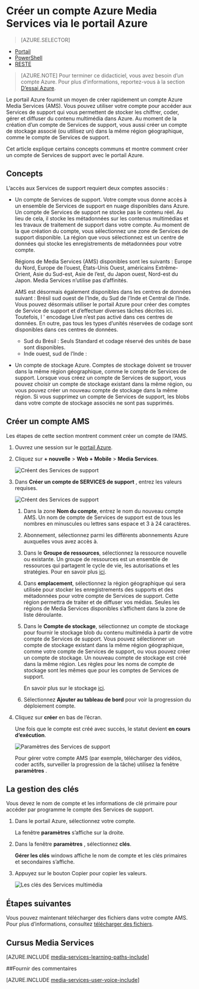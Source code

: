 <properties
    pageTitle=" Créer un compte Azure Media Services avec le portail Azure | Microsoft Azure"
    description="Ce didacticiel vous guide tout au long des étapes de création d’un compte Azure Media Services avec le portail Azure."
    services="media-services"
    documentationCenter=""
    authors="Juliako"
    manager="erikre"
    editor=""/>

<tags
    ms.service="media-services"
    ms.workload="media"
    ms.tgt_pltfrm="na"
    ms.devlang="na"
    ms.topic="get-started-article"
    ms.date="10/24/2016"
    ms.author="juliako"/>


# <a name="create-an-azure-media-services-account-using-the-azure-portal"></a>Créer un compte Azure Media Services via le portail Azure

> [AZURE.SELECTOR]
- [Portail](media-services-portal-create-account.md)
- [PowerShell](media-services-manage-with-powershell.md)
- [RESTE](http://msdn.microsoft.com/library/azure/dn194267.aspx)

> [AZURE.NOTE] Pour terminer ce didacticiel, vous avez besoin d’un compte Azure. Pour plus d’informations, reportez-vous à la section [D’essai Azure](https://azure.microsoft.com/pricing/free-trial/). 

Le portail Azure fournit un moyen de créer rapidement un compte Azure Media Services (AMS). Vous pouvez utiliser votre compte pour accéder aux Services de support qui vous permettent de stocker les chiffrer, coder, gérer et diffuser du contenu multimédia dans Azure. Au moment de la création d’un compte de Services de support, vous aussi créer un compte de stockage associé (ou utilisez un) dans la même région géographique, comme le compte de Services de support.

Cet article explique certains concepts communs et montre comment créer un compte de Services de support avec le portail Azure.

## <a name="concepts"></a>Concepts

L’accès aux Services de support requiert deux comptes associés :

- Un compte de Services de support. Votre compte vous donne accès à un ensemble de Services de support en nuage disponibles dans Azure. Un compte de Services de support ne stocke pas le contenu réel. Au lieu de cela, il stocke les métadonnées sur les contenus multimédias et les travaux de traitement de support dans votre compte. Au moment de la que création du compte, vous sélectionnez une zone de Services de support disponible. La région que vous sélectionnez est un centre de données qui stocke les enregistrements de métadonnées pour votre compte.

    Régions de Media Services (AMS) disponibles sont les suivants : Europe du Nord, Europe de l’ouest, États-Unis Ouest, américains Extrême-Orient, Asie du Sud-est, Asie de l’est, du Japon ouest, Nord-est du Japon. Media Services n’utilise pas d’affinités.
    
    AMS est désormais également disponibles dans les centres de données suivant : Brésil sud ouest de l’Inde, du Sud de l’Inde et Central de l’Inde. Vous pouvez désormais utiliser le portail Azure pour créer des comptes de Service de support et d’effectuer diverses tâches décrites ici. Toutefois, l ' encodage Live n’est pas activé dans ces centres de données. En outre, pas tous les types d’unités réservées de codage sont disponibles dans ces centres de données.
    
    - Sud du Brésil : Seuls Standard et codage réservé des unités de base sont disponibles.
    - Inde ouest, sud de l’Inde : 

- Un compte de stockage Azure. Comptes de stockage doivent se trouver dans la même région géographique, comme le compte de Services de support. Lorsque vous créez un compte de Services de support, vous pouvez choisir un compte de stockage existant dans la même région, ou vous pouvez créer un nouveau compte de stockage dans la même région. Si vous supprimez un compte de Services de support, les blobs dans votre compte de stockage associés ne sont pas supprimés.

## <a name="create-an-ams-account"></a>Créer un compte AMS

Les étapes de cette section montrent comment créer un compte de l’AMS.

1. Ouvrez une session sur le [portail Azure](https://portal.azure.com/).
2. Cliquez sur **+ nouvelle** > **Web + Mobile** > **Media Services**.

    ![Créent des Services de support](./media/media-services-portal-vod-get-started/media-services-new1.png)

3. Dans **Créer un compte de SERVICES de support** , entrez les valeurs requises.

    ![Créent des Services de support](./media/media-services-portal-vod-get-started/media-services-new3.png)
    
    1. Dans la zone **Nom du compte**, entrez le nom du nouveau compte AMS. Un nom de compte de Services de support est de tous les nombres en minuscules ou lettres sans espace et 3 à 24 caractères.
    2. Abonnement, sélectionnez parmi les différents abonnements Azure auxquelles vous avez accès à.
    
    2. Dans le **Groupe de ressources**, sélectionnez la ressource nouvelle ou existante.  Un groupe de ressources est un ensemble de ressources qui partagent le cycle de vie, les autorisations et les stratégies. Pour en savoir plus [ici](azure-resource-manager/resource-group-overview.md#resource-groups).
    3. Dans **emplacement**, sélectionnez la région géographique qui sera utilisée pour stocker les enregistrements des supports et des métadonnées pour votre compte de Services de support. Cette région permettra de traiter et de diffuser vos médias. Seules les régions de Media Services disponibles s’affichent dans la zone de liste déroulante. 
    
    3. Dans le **Compte de stockage**, sélectionnez un compte de stockage pour fournir le stockage blob du contenu multimédia à partir de votre compte de Services de support. Vous pouvez sélectionner un compte de stockage existant dans la même région géographique, comme votre compte de Services de support, ou vous pouvez créer un compte de stockage. Un nouveau compte de stockage est créé dans la même région. Les règles pour les noms de compte de stockage sont les mêmes que pour les comptes de Services de support.

        En savoir plus sur le stockage [ici](storage-introduction.md).

    4. Sélectionnez **Ajouter au tableau de bord** pour voir la progression du déploiement compte.
    
7. Cliquez sur **créer** en bas de l’écran.

    Une fois que le compte est créé avec succès, le statut devient **en cours d’exécution**. 

    ![Paramètres des Services de support](./media/media-services-portal-vod-get-started/media-services-settings.png)

    Pour gérer votre compte AMS (par exemple, télécharger des vidéos, coder actifs, surveiller la progression de la tâche) utilisez la fenêtre **paramètres** .

## <a name="manage-keys"></a>La gestion des clés

Vous devez le nom de compte et les informations de clé primaire pour accéder par programme le compte des Services de support.

1. Dans le portail Azure, sélectionnez votre compte. 

    La fenêtre **paramètres** s’affiche sur la droite. 

2. Dans la fenêtre **paramètres** , sélectionnez **clés**. 

    **Gérer les clés** windows affiche le nom de compte et les clés primaires et secondaires s’affiche. 
3. Appuyez sur le bouton Copier pour copier les valeurs.
    
    ![Les clés des Services multimédia](./media/media-services-portal-vod-get-started/media-services-keys.png)

## <a name="next-steps"></a>Étapes suivantes

Vous pouvez maintenant télécharger des fichiers dans votre compte AMS. Pour plus d’informations, consultez [télécharger des fichiers](media-services-portal-upload-files.md).

## <a name="media-services-learning-paths"></a>Cursus Media Services

[AZURE.INCLUDE [media-services-learning-paths-include](../../includes/media-services-learning-paths-include.md)]

##<a name="provide-feedback"></a>Fournir des commentaires

[AZURE.INCLUDE [media-services-user-voice-include](../../includes/media-services-user-voice-include.md)]


